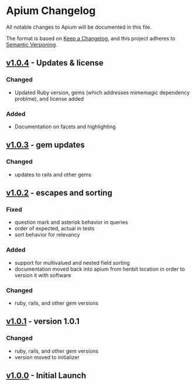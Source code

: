 # Apium Changelog

All notable changes to Apium will be documented in this file.

The format is based on [Keep a Changelog](https://keepachangelog.com/en/1.0.0/),
and this project adheres to [Semantic
Versioning](https://semver.org/spec/v2.0.0.html).

<!-- Template - Please preserve this order of sections
## [Unreleased] - Brief description
[Unreleased]: https://github.com/CDRH/api/compare/v#.#.#...dev

### Fixed

### Added

### Changed

### Removed

### Migration

### Deprecated

### Contributors
-->

## [v1.0.4](https://github.com/CDRH/api/compare/v1.0.3...v1.0.4) - Updates & license

### Changed
- Updated Ruby version, gems (which addresses mimemagic dependency problme), and
license added

### Added

- Documentation on facets and highlighting

## [v1.0.3](https://github.com/CDRH/api/compare/v1.0.2...v1.0.3) - gem updates

### Changed
- updates to rails and other gems

## [v1.0.2](https://github.com/CDRH/api/compare/v1.0.1...v1.0.2) - escapes and sorting

### Fixed
- question mark and asterisk behavior in queries
- order of expected, actual in tests
- sort behavior for relevancy

### Added
- support for multivalued and nested field sorting
- documentation moved back into apium from henbit location in order to version it with software

### Changed
- ruby, rails, and other gem versions

## [v1.0.1](https://github.com/CDRH/api/compare/v1.00...v1.0.1) - version 1.0.1

### Changed
- ruby, rails, and other gem versions
- version moved to initializer

## [v1.0.0](https://github.com/CDRH/api/tree/v1.0.0) - Initial Launch
